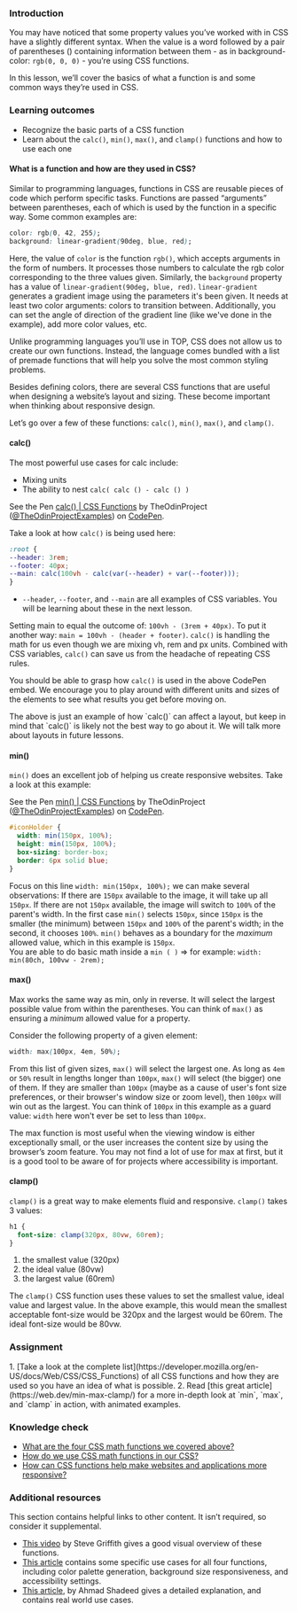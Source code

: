 ### Introduction

You may have noticed that some property values you’ve worked with in CSS have a slightly different syntax. When the value is a word followed by a pair of parentheses () containing information between them - as in background-color: `rgb(0, 0, 0)` - you’re using CSS functions.

In this lesson, we’ll cover the basics of what a function is and some common ways they’re used in CSS.

### Learning outcomes

- Recognize the basic parts of a CSS function
- Learn about the `calc()`, `min()`, `max()`, and `clamp()` functions and how to use each one

#### What is a function and how are they used in CSS?

Similar to programming languages, functions in CSS are reusable pieces of code which perform specific tasks. Functions are passed “arguments” between parentheses, each of which is used by the function in a specific way. Some common examples are:

```css
color: rgb(0, 42, 255);
background: linear-gradient(90deg, blue, red);
```

Here, the value of `color` is the function `rgb()`, which accepts arguments in the form of numbers. It processes those numbers to calculate the rgb color corresponding to the three values given. Similarly, the `background` property has a value of `linear-gradient(90deg, blue, red)`. `linear-gradient` generates a gradient image using the parameters it's been given. It needs at least two color arguments: colors to transition between. Additionally, you can set the angle of direction of the gradient line (like we've done in the example), add more color values, etc.

Unlike programming languages you’ll use in TOP, CSS does not allow us to create our own functions. Instead, the language comes bundled with a list of premade functions that will help you solve the most common styling problems.

Besides defining colors, <span id='responsive-design-knowledge-check'>there are several CSS functions that are useful when designing a website’s layout and sizing<span>. These become important when thinking about responsive design.

Let’s go over a few of these functions: <span id='function-names-knowledge-check'>`calc()`, `min()`, `max()`, and `clamp()`.</span>

#### calc()

The most powerful use cases for calc include:

- Mixing units
- The ability to nest `calc( calc () - calc () )`

<p class="codepen" data-height="300" data-theme-id="dark" data-default-tab="css,result" data-slug-hash="OJxNxya" data-editable="true" data-user="TheOdinProjectExamples" style={{"height":"300px","boxSizing":"border-box","display":"flex","alignItems":"center","justifyContent":"center","border":"2px solid","margin":"1em 0","padding":"1em"}}>
  <span>See the Pen <a href="https://codepen.io/TheOdinProjectExamples/pen/OJxNxya">
  calc() | CSS Functions</a> by TheOdinProject (<a href="https://codepen.io/TheOdinProjectExamples">@TheOdinProjectExamples</a>)
  on <a href="https://codepen.io">CodePen</a>.</span>
</p>
<script async src="https://cpwebassets.codepen.io/assets/embed/ei.js"></script>

Take a look at how `calc()` is being used here:

```css
:root {
--header: 3rem;
--footer: 40px;
--main: calc(100vh - calc(var(--header) + var(--footer)));
}
```
- `--header`, `--footer`, and `--main` are all examples of CSS variables. You will be learning about these in the next lesson.
  
Setting main to equal the outcome of: `100vh - (3rem + 40px)`.
To put it another way:  `main = 100vh - (header + footer)`.
`calc()` is handling the math for us even though we are mixing vh, rem and px units.
Combined with CSS variables, `calc()` can save us from the headache of repeating CSS rules.

You should be able to grasp how `calc()` is used in the above CodePen embed. We encourage you to play around with different units and sizes of the elements to see what results you get before moving on.

<div class="lesson-note lesson-note--tip" markdown="1">
The above is just an example of how `calc()` can affect a layout, but keep in mind that `calc()` is likely not the best way to go about it. We will talk more about layouts in future lessons.
</div>

#### min()

`min()` does an excellent job of helping us create responsive websites. Take a look at this example:

<p class="codepen" data-height="300" data-theme-id="dark" data-default-tab="css,result" data-slug-hash="RwLaLay" data-editable="true" data-user="TheOdinProjectExamples" style={{"height":"300px","boxSizing":"border-box","display":"flex","alignItems":"center","justifyContent":"center","border":"2px solid","margin":"1em 0","padding":"1em"}}>
  <span>See the Pen <a href="https://codepen.io/TheOdinProjectExamples/pen/RwLaLay">
  min() | CSS Functions</a> by TheOdinProject (<a href="https://codepen.io/TheOdinProjectExamples">@TheOdinProjectExamples</a>)
  on <a href="https://codepen.io">CodePen</a>.</span>
</p>
<script async src="https://cpwebassets.codepen.io/assets/embed/ei.js"></script>

```css
#iconHolder {
  width: min(150px, 100%);
  height: min(150px, 100%);
  box-sizing: border-box;
  border: 6px solid blue;
}
```

Focus on this line `width: min(150px, 100%);` we can make several observations:
If there are `150px` available to the image, it will take up all `150px`.
If there are not `150px` available, the image will switch to `100%` of the parent's width.
In the first case `min()` selects `150px`, since `150px` is the smaller (the minimum) between `150px` and `100%` of the parent's width; in the second, it chooses `100%`. `min()` behaves as a boundary for the _maximum_ allowed value, which in this example is `150px`.
<br>You are able to do basic math inside a `min ( )` => for example: `width: min(80ch, 100vw - 2rem);`

#### max()

Max works the same way as min, only in reverse. It will select the largest possible value from within the parentheses. You can think of `max()` as ensuring a _minimum_ allowed value for a property.

Consider the following property of a given element:

```css
width: max(100px, 4em, 50%);
```

From this list of given sizes, `max()` will select the largest one. As long as `4em` or `50%` result in lengths longer than `100px`, `max()` will select (the bigger) one of them. If they are smaller than `100px` (maybe as a cause of user's font size preferences, or their browser's window size or zoom level), then `100px` will win out as the largest. You can think of `100px` in this example as a guard value: `width` here won't ever be set to less than `100px`.

The max function is most useful when the viewing window is either exceptionally small, or the user increases the content size by using the browser’s zoom feature.
You may not find a lot of use for max at first, but it is a good tool to be aware of for projects where accessibility is important.

#### clamp()

`clamp()` is a great way to make elements fluid and responsive.
`clamp()` takes 3 values:

```css
h1 {
  font-size: clamp(320px, 80vw, 60rem);
}
```

1. the smallest value (320px)
2. the ideal value (80vw)
3. the largest value (60rem)

The `clamp()` CSS function uses these values to set the smallest value, ideal value and largest value. In the above example, this would mean the smallest acceptable font-size would be 320px and the largest would be 60rem. The ideal font-size would be 80vw.

### Assignment

<div class="lesson-content__panel" markdown="1">
1. [Take a look at the complete list](https://developer.mozilla.org/en-US/docs/Web/CSS/CSS_Functions) of all CSS functions and how they are used so you have an idea of what is possible.
2. Read [this great article](https://web.dev/min-max-clamp/) for a more in-depth look at `min`, `max`, and `clamp` in action, with animated examples.
</div>

### Knowledge check

- [What are the four CSS math functions we covered above?](#function-names-knowledge-check)
- [How do we use CSS math functions in our CSS?](#what-is-a-function-and-how-are-they-used-in-css)
- [How can CSS functions help make websites and applications more responsive?](#responsive-design-knowledge-check)

### Additional resources

This section contains helpful links to other content. It isn’t required, so consider it supplemental.

- [This video](https://www.youtube.com/watch?v=6QwMvf1Jq0M) by Steve Griffith gives a good visual overview of these functions.
- [This article](https://moderncss.dev/practical-uses-of-css-math-functions-calc-clamp-min-max/) contains some specific use cases for all four functions, including color palette generation, background size responsiveness, and accessibility settings.
- [This article](https://ishadeed.com/article/css-min-max-clamp/), by Ahmad Shadeed gives a detailed explanation, and contains real world use cases.
